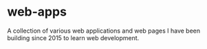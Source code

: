 # web-apps
A collection of various web applications and web pages I have been building since 2015 to learn web development.

